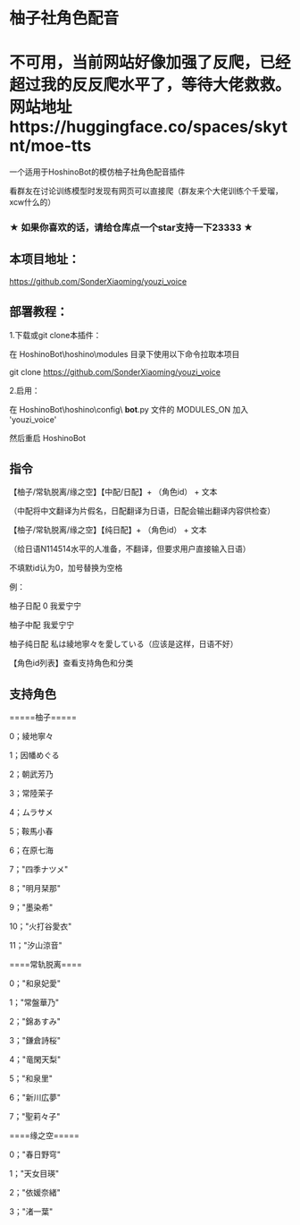 # 柚子社角色配音

# 不可用，当前网站好像加强了反爬，已经超过我的反反爬水平了，等待大佬救救。网站地址https://huggingface.co/spaces/skytnt/moe-tts

一个适用于HoshinoBot的模仿柚子社角色配音插件

看群友在讨论训练模型时发现有网页可以直接爬（群友来个大佬训练个千爱瑠，xcw什么的）

### ★ 如果你喜欢的话，请给仓库点一个star支持一下23333 ★

## 本项目地址：

https://github.com/SonderXiaoming/youzi_voice

## 部署教程：

1.下载或git clone本插件：

在 HoshinoBot\hoshino\modules 目录下使用以下命令拉取本项目

git clone https://github.com/SonderXiaoming/youzi_voice

2.启用：

在 HoshinoBot\hoshino\config\ **bot**.py 文件的 MODULES_ON 加入 'youzi_voice'

然后重启 HoshinoBot

## 指令

【柚子/常轨脱离/缘之空】【中配/日配】+ （角色id） + 文本

（中配将中文翻译为片假名，日配翻译为日语，日配会输出翻译内容供检查）

【柚子/常轨脱离/缘之空】【纯日配】+ （角色id） + 文本

（给日语N114514水平的人准备，不翻译，但要求用户直接输入日语）

不填默id认为0，加号替换为空格

例：

柚子日配 0 我爱宁宁 

柚子中配 我爱宁宁 

柚子纯日配 私は綾地寧々を愛している（应该是这样，日语不好）

【角色id列表】查看支持角色和分类

## 支持角色

=====柚子=====

0；綾地寧々

1；因幡めぐる

2；朝武芳乃

3；常陸茉子

4；ムラサメ

5；鞍馬小春

6；在原七海

7；"四季ナツメ"

8；"明月栞那"

9；"墨染希"

10；"火打谷愛衣"

11；"汐山涼音"

====常轨脱离====

0；"和泉妃愛"

1；"常盤華乃"

2；"錦あすみ"

3；"鎌倉詩桜"

4；"竜閑天梨"

5；"和泉里"

6；"新川広夢"

7；"聖莉々子"

====缘之空=====

0；"春日野穹"

1；"天女目瑛"

2；"依媛奈緒"

3；"渚一葉"
